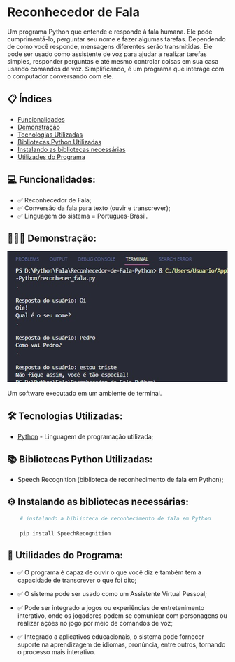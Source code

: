 # Reconhecedor de Fala
 Um programa Python que entende e responde à fala humana. Ele pode cumprimentá-lo, perguntar seu nome e fazer algumas tarefas. Dependendo de como você responde, mensagens diferentes serão transmitidas. Ele pode ser usado como assistente de voz para ajudar a realizar tarefas simples, responder perguntas e até mesmo controlar coisas em sua casa usando comandos de voz. Simplificando, é um programa que interage com o computador conversando com ele.



## 📋 Índices 
- <a href="#funcionalidades"> Funcionalidades </a>
- <a href="#demonstracao"> Demonstração </a>
- <a href="#tecnologias"> Tecnologias Utilizadas </a>
- <a href="#biblioteca"> Bibliotecas Python Utilizadas </a>
- <a href="#instalando"> Instalando as bibliotecas necessárias </a>
- <a href="#utilidades"> Utilizades do Programa </a>


## 💻 Funcionalidades: <a id="funcionalidades"></a>
- ✅ Reconhecedor de Fala;
- ✅ Conversão da fala para texto (ouvir e transcrever);
- ✅ Linguagem do sistema = Português-Brasil.


## 👨🏽‍💻 Demonstração: <a id="demonstracao"></a>
![Demostração](./assets/Codigo_Run.jpeg)

Um software executado em um ambiente de terminal.

## 🛠 Tecnologias Utilizadas: <a id="tecnologias"></a>
- [Python](https://www.python.org/) - Linguagem de programação utilizada;

## 📚 Bibliotecas Python Utilizadas: <a id="biblioteca"></a>
- Speech Recognition (biblioteca de reconhecimento de fala em Python);

## ⚙️ Instalando as bibliotecas necessárias: <a id="instalando"></a>
```bash
    # instalando a biblioteca de reconhecimento de fala em Python

    pip install SpeechRecognition
```

## 📌 Utilidades do Programa: <a id="utilidades"></a>
- ✅ O programa é capaz de ouvir o que você diz e também tem a capacidade de transcrever o que foi dito;

- ✅ O sistema pode ser usado como um Assistente Virtual Pessoal;

- ✅ Pode ser integrado a jogos ou experiências de entretenimento interativo, onde os jogadores podem se comunicar com personagens ou realizar ações no jogo por meio de comandos de voz;

- ✅ Integrado a aplicativos educacionais, o sistema pode fornecer suporte na aprendizagem de idiomas, pronúncia, entre outros, tornando o processo mais interativo.

